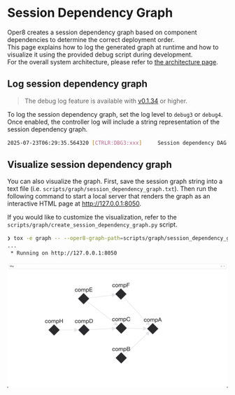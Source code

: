 # Session Dependency Graph

Oper8 creates a session dependency graph based on component dependencies to determine the correct deployment order.  
This page explains how to log the generated graph at runtime and how to visualize it using the provided debug script during development.  
For the overall system architecture, please refer to [the architecture page](architecture.md).

## Log session dependency graph

> The debug log feature is available with [v0.1.34](https://github.com/IBM/oper8/releases/tag/v0.1.34) or higher.

To log the session dependency graph, set the log level to `debug3` or `debug4`. Once enabled, the controller log will include a string representation of the session dependency graph.

```bash
2025-07-23T06:29:35.564320 [CTRLR:DBG3:xxx]     Session dependency DAG: Graph({compA:[],compB:[compA],compC:[compA],compD:[compC],compE:[compC,compF],compF:[compA]})
```

## Visualize session dependency graph

You can also visualize the graph. First, save the session graph string into a text file (i.e. `scripts/graph/session_dependency_graph.txt`). Then run the following command to start a local server that renders the graph as an interactive HTML page at http://127.0.0.1:8050.

If you would like to customize the visualization, refer to the `scripts/graph/create_session_dependency_graph.py` script.

```bash
❯ tox -e graph -- --oper8-graph-path=scripts/graph/session_dependency_graph.txt
...
 * Running on http://127.0.0.1:8050
```

![session_dependency_graph](session_dependency_graph.png)
